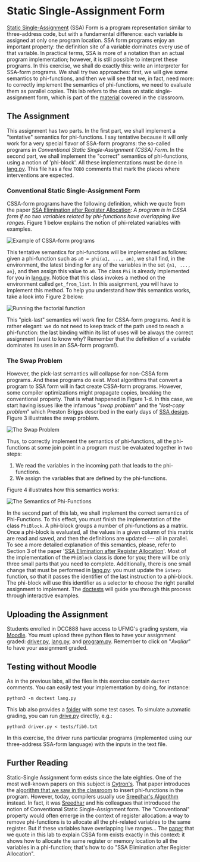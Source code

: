 # Static Single-Assignment Form

[Static Single-Assignment](https://en.wikipedia.org/wiki/Static_single-assignment_form) (SSA) Form is a program representation similar to three-address code, but with a fundamental difference: each variable is assigned at only one program location.
SSA form programs enjoy an important property: the definition site of a variable dominates every use of that variable.
In practical terms, SSA is more of a notation than an actual program implementation; however, it is still possible to interpret these programs.
In this exercise, we shall do exactly this: write an interpreter for SSA-form programs.
We shall try two approaches: first, we will give some semantics to phi-functions, and then we will see that we, in fact, need more: to correctly implement the semantics of phi-functions, we need to evaluate them as parallel copies.
This lab refers to the class on static single-assignment form, which is part of the [material](https://homepages.dcc.ufmg.br/~fernando/classes/dcc888/ementa/slides/StaticSingleAssignment.pdf) covered in the classroom.

## The Assignment

This assignment has two parts.
In the first part, we shall implement a "tentative" semantics for phi-functions.
I say tentative because it will only work for a very special flavor of SSA-form programs: the so-called programs in *Conventional Static Single-Assignment (CSSA)
Form*.
In the second part, we shall implement the "correct" semantics of phi-functions, using a notion of 'phi-block'.
All these implementations must be done in [lang.py](lang.py).
This file has a few `TODO` comments that mark the places where interventions are expected.

### Conventional Static Single-Assignment Form

CSSA-form programs have the following definition, which we quote from the paper [SSA Elimination after Register Allocation](https://homepages.dcc.ufmg.br/~fernando/publications/papers/CC09.pdf): *A program is in CSSA form if no two variables related by phi-functions have overlapping live ranges*.
Figure 1 below explains the notion of phi-related variables with examples.

![Example of CSSA-form programs](../assets/images/phiRelated.png)

This tentative semantics for phi-functions will be implemented as follows:
given a phi-function such as `a0 = phi(a1, ..., an)`, we shall find, in the environment, the latest binding for any of the variables in the set `{a1, ..., an}`, and then assign this value to `a0`.
The class `Phi` is already implemented for you in [lang.py](lang.py).
Notice that this class invokes a method on the environment called `get_from_list`.
In this assignment, you will have to implement this method.
To help you understand how this semantics works, take a look into Figure 2 below:

![Running the factorial function](../assets/images/ssaFact.png)

This "pick-last" semantics will work fine for CSSA-form programs.
And it is rather elegant: we do not need to keep track of the path used to reach a phi-function: the last binding within its list of uses will be always the correct assignment (want to know why? Remember that the definition of a variable dominates its uses in an SSA-form program!).

### The Swap Problem

However, the pick-last semantics will collapse for non-CSSA form programs.
And these programs do exist.
Most algorithms that convert a program to SSA form will in fact create CSSA-form programs.
However, some compiler optimizations might propagate copies, breaking the conventional property.
That is what happened in Figure 1-d.
In this case, we start having issues like the infamous "*swap problem*" and the "*lost-copy problem*" which Preston Briggs described in the early days of [SSA design](https://homes.luddy.indiana.edu/achauhan/Teaching/B629/2006-Fall/CourseMaterial/1998-spe-briggs-ssa_improv.pdf).
Figure 3 illustrates the swap problem.

![The Swap Problem](../assets/images/ssaPrograms.png)

Thus, to correctly implement the semantics of phi-functions, all the phi-functions at some join point in a program must be evaluated together in two steps:

1. We read the variables in the incoming path that leads to the phi-functions.
2. We assign the variables that are defined by the phi-functions.

Figure 4 illustrates how this semantics works:

![The Semantics of Phi-Functions](../assets/images/phiSemantics.png)

In the second part of this lab, we shall implement the correct semantics of Phi-Functions.
To this effect, you must finish the implementation of the class `PhiBlock`.
A phi-block groups a number of phi-functions as a matrix.
Once a phi-block is evaluated, all the values in a given column of this matrix are read and saved, and then the definitions are updated --- all in parallel.
To see a more detailed explanation of this semantics, please, refer to Section 3 of the paper '[SSA Elimination after Register Allocation](https://homepages.dcc.ufmg.br/~fernando/publications/papers/CC09.pdf)'.
Most of the implementation of the `PhiBlock` class is done for you; there will
be only three small parts that you need to complete.
Additionally, there is one small change that must be performed in [lang.py](lang.py): you must update the `interp` function, so that it passes the identifier of the last instruction to a phi-block.
The phi-block will use this identifier as a selector to choose the right parallel assignment to implement.
The [doctests](https://docs.python.org/3/library/doctest.html) will guide you through this process through interactive examples.

## Uploading the Assignment

Students enrolled in DCC888 have access to UFMG's grading system, via [Moodle](https://moodle.org/).
You must upload three python files to have your assignment graded: [driver.py](driver.py), [lang.py](lang.py), and [program.py](program.py).
Remember to click on "*Avaliar*" to have your assignment graded.

## Testing without Moodle

As in the previous labs, all the files in this exercise contain `doctest` comments.
You can easily test your implementation by doing, for instance:

```
python3 -m doctest lang.py
```

This lab also provides a [folder](tests) with some test cases.
To simulate automatic grading, you can run [drive.py](driver.py) directly, e.g.:

```
python3 driver.py < tests/fib0.txt
```

In this exercise, the driver runs particular programs (implemented using our three-address SSA-form language) with the inputs in the text file.

## Further Reading

Static-Single Assignment form exists since the late eighties.
One of the most well-known papers on this subject is [Cytron's](https://dl.acm.org/doi/10.1145/115372.115320).
That paper introduces the [algorithm that we saw in the classroom](https://homepages.dcc.ufmg.br/~fernando/classes/dcc888/ementa/slides/StaticSingleAssignment.pdf) to insert phi-functions in the program.
However, today, compilers usually use [Sreedhar's Algorithm](https://dl.acm.org/doi/10.1145/199448.199464) instead.
In fact, it was [Sreedhar](https://link.springer.com/chapter/10.1007/3-540-48294-6_13) and his colleagues that introduced the notion of Conventional Static Single-Assignment form.
The "Conventional" property would often emerge in the context of register allocation: a way to remove phi-functions is to allocate all the phi-related variables to the same register.
But if these variables have overlapping live ranges...
The [paper](https://homepages.dcc.ufmg.br/~fernando/publications/papers/CC09.pdf) that we quote in this lab to explain CSSA form exists exactly in this context: it shows how to allocate the same register or memory location to all the variables in a phi-function; that's how to do "SSA Elimination after Register Allocation".
